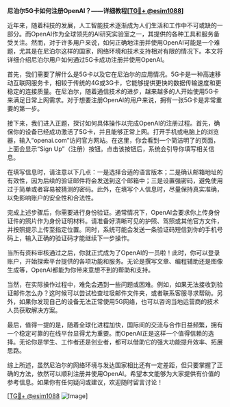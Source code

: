 **尼泊尔5G卡如何注册OpenAI？——详细教程[[TG💪+ @esim1088](https://t.me/s/esim1088)]**

近年来，随着科技的发展，人工智能技术逐渐成为人们生活和工作中不可或缺的一部分。而OpenAI作为全球领先的AI研究实验室之一，其提供的各种工具和服务备受关注。然而，对于许多用户来说，如何正确地注册并使用OpenAI可能是一个难题，尤其是在尼泊尔这样的国家，网络环境和技术支持相对有限的情况下。本文将详细介绍尼泊尔用户如何通过5G卡成功注册并使用OpenAI。

首先，我们需要了解什么是5G卡以及它在尼泊尔的应用情况。5G卡是一种高速移动互联网服务卡，相较于传统的4G或3G卡，它能够提供更快的数据传输速度和更稳定的连接质量。在尼泊尔，随着通信技术的进步，越来越多的人开始使用5G卡来满足日常上网需求。对于想要注册OpenAI的用户来说，拥有一张5G卡是非常重要的第一步。

接下来，我们进入正题，探讨如何具体操作以完成OpenAI的注册过程。首先，确保你的设备已经成功激活了5G卡，并且能够正常上网。打开手机或电脑上的浏览器，输入“openai.com”访问官方网站。在这里，你会看到一个简洁明了的页面，上面会显示“Sign Up”（注册）按钮。点击该按钮后，系统会引导你填写相关信息。

在填写信息时，请注意以下几点：一是选择合适的语言版本；二是确认邮箱地址的有效性，因为后续的验证邮件将会发送到这个邮箱中；三是设置强密码，避免使用过于简单或者容易被猜测的密码。此外，在填写个人信息时，尽量保持真实准确，以免影响账户的安全性和合法性。

完成上述步骤后，你需要进行身份验证。通常情况下，OpenAI会要求你上传身份证件的照片作为身份证明材料。请准备好清晰可见的护照、驾照或其他官方文件，并按照提示上传至指定位置。同时，系统可能会发送一条验证码短信到你的手机号码上，输入正确的验证码才能继续下一步操作。

当所有资料审核通过之后，你就正式成为了OpenAI的一员啦！此时，你可以登录账户，开始探索平台提供的各项功能和服务。无论是撰写文章、编程辅助还是图像生成等，OpenAI都能为你带来意想不到的帮助和支持。

当然，在实际操作过程中，难免会遇到一些问题或困难。例如，如果无法接收到验证邮件怎么办？这时候可以尝试检查垃圾邮件文件夹，或者联系客服寻求帮助。另外，如果你发现自己的设备无法正常使用5G网络，也可以咨询当地运营商的技术人员获取解决方案。

最后，值得一提的是，随着全球化进程加快，国际间的交流与合作日益频繁，拥有一个稳定可靠的在线平台显得尤为重要。而OpenAI正是这样一个值得信赖的选择。无论你是学生、工作者还是创业者，都可以借助它的强大功能提升效率、拓展思路。

综上所述，虽然尼泊尔的网络环境与发达国家相比还有一定差距，但只要掌握了正确的方法，依然可以顺利注册并使用OpenAI。希望本文能够为大家提供有价值的参考信息。如果你有任何疑问或建议，欢迎随时留言讨论！

[[TG💪+ @esim1088](https://t.me/s/esim1088) ![Image](https://i.postimg.cc/4NQfJmqS/Snipaste-2025-05-13-00-14-12.png)]